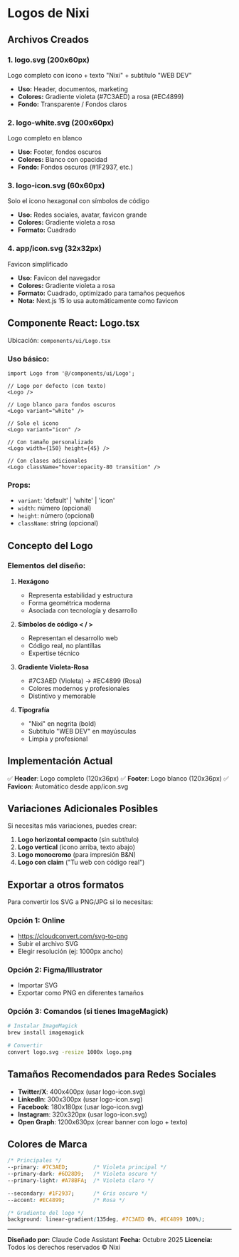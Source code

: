 # Logos de Nixi

## Archivos Creados

### 1. **logo.svg** (200x60px)
Logo completo con icono + texto "Nixi" + subtítulo "WEB DEV"
- **Uso:** Header, documentos, marketing
- **Colores:** Gradiente violeta (#7C3AED) a rosa (#EC4899)
- **Fondo:** Transparente / Fondos claros

### 2. **logo-white.svg** (200x60px)
Logo completo en blanco
- **Uso:** Footer, fondos oscuros
- **Colores:** Blanco con opacidad
- **Fondo:** Fondos oscuros (#1F2937, etc.)

### 3. **logo-icon.svg** (60x60px)
Solo el icono hexagonal con símbolos de código
- **Uso:** Redes sociales, avatar, favicon grande
- **Colores:** Gradiente violeta a rosa
- **Formato:** Cuadrado

### 4. **app/icon.svg** (32x32px)
Favicon simplificado
- **Uso:** Favicon del navegador
- **Colores:** Gradiente violeta a rosa
- **Formato:** Cuadrado, optimizado para tamaños pequeños
- **Nota:** Next.js 15 lo usa automáticamente como favicon

## Componente React: Logo.tsx

Ubicación: `components/ui/Logo.tsx`

### Uso básico:

```tsx
import Logo from '@/components/ui/Logo';

// Logo por defecto (con texto)
<Logo />

// Logo blanco para fondos oscuros
<Logo variant="white" />

// Solo el icono
<Logo variant="icon" />

// Con tamaño personalizado
<Logo width={150} height={45} />

// Con clases adicionales
<Logo className="hover:opacity-80 transition" />
```

### Props:

- `variant`: 'default' | 'white' | 'icon'
- `width`: número (opcional)
- `height`: número (opcional)
- `className`: string (opcional)

## Concepto del Logo

### Elementos del diseño:

1. **Hexágono**
   - Representa estabilidad y estructura
   - Forma geométrica moderna
   - Asociada con tecnología y desarrollo

2. **Símbolos de código < / >**
   - Representan el desarrollo web
   - Código real, no plantillas
   - Expertise técnico

3. **Gradiente Violeta-Rosa**
   - #7C3AED (Violeta) → #EC4899 (Rosa)
   - Colores modernos y profesionales
   - Distintivo y memorable

4. **Tipografía**
   - "Nixi" en negrita (bold)
   - Subtítulo "WEB DEV" en mayúsculas
   - Limpia y profesional

## Implementación Actual

✅ **Header**: Logo completo (120x36px)
✅ **Footer**: Logo blanco (120x36px)
✅ **Favicon**: Automático desde app/icon.svg

## Variaciones Adicionales Posibles

Si necesitas más variaciones, puedes crear:

1. **Logo horizontal compacto** (sin subtítulo)
2. **Logo vertical** (icono arriba, texto abajo)
3. **Logo monocromo** (para impresión B&N)
4. **Logo con claim** ("Tu web con código real")

## Exportar a otros formatos

Para convertir los SVG a PNG/JPG si lo necesitas:

### Opción 1: Online
- https://cloudconvert.com/svg-to-png
- Subir el archivo SVG
- Elegir resolución (ej: 1000px ancho)

### Opción 2: Figma/Illustrator
- Importar SVG
- Exportar como PNG en diferentes tamaños

### Opción 3: Comandos (si tienes ImageMagick)
```bash
# Instalar ImageMagick
brew install imagemagick

# Convertir
convert logo.svg -resize 1000x logo.png
```

## Tamaños Recomendados para Redes Sociales

- **Twitter/X**: 400x400px (usar logo-icon.svg)
- **LinkedIn**: 300x300px (usar logo-icon.svg)
- **Facebook**: 180x180px (usar logo-icon.svg)
- **Instagram**: 320x320px (usar logo-icon.svg)
- **Open Graph**: 1200x630px (crear banner con logo + texto)

## Colores de Marca

```css
/* Principales */
--primary: #7C3AED;        /* Violeta principal */
--primary-dark: #6D28D9;   /* Violeta oscuro */
--primary-light: #A78BFA;  /* Violeta claro */

--secondary: #1F2937;      /* Gris oscuro */
--accent: #EC4899;         /* Rosa */

/* Gradiente del logo */
background: linear-gradient(135deg, #7C3AED 0%, #EC4899 100%);
```

---

**Diseñado por:** Claude Code Assistant
**Fecha:** Octubre 2025
**Licencia:** Todos los derechos reservados © Nixi
